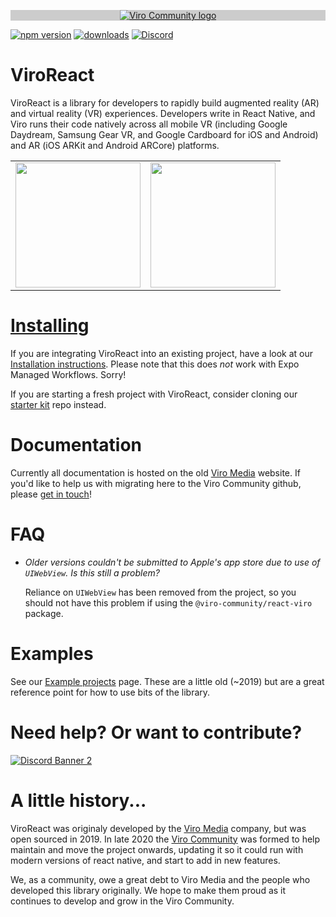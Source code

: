 <p align="center" style="background-color: #CCCCCC;">
  <a href="https://virocommunity.github.io/">
    <img src="https://raw.githubusercontent.com/ViroCommunity/virocommunity.github.io/main/viro_community_logo.png" alt="Viro Community logo">
  </a>
</p>

[![npm version](https://img.shields.io/npm/v/@viro-community/react-viro)](https://www.npmjs.com/package/@viro-community/react-viro)
[![downloads](https://img.shields.io/npm/dm/@viro-community/react-viro?color=purple)](https://www.npmjs.com/package/@viro-community/react-viro)
[![Discord](https://img.shields.io/discord/774471080713781259?label=Discord)](https://discord.gg/YfxDBGTxvG)

# ViroReact

ViroReact is a library for developers to rapidly build augmented reality (AR) and virtual reality (VR) experiences. Developers write in React Native, and Viro runs their code natively across all mobile VR (including Google Daydream, Samsung Gear VR, and Google Cardboard for iOS and Android) and AR (iOS ARKit and Android ARCore) platforms.

<table>
  <tr>
    <td align="center">
      <img height="200" src="https://raw.githubusercontent.com/viromedia/viro/master/code-samples/js/ARCarDemo/viro_car_marker_demo.gif">
    </td>
    <td align="center">
      <img height="200" src="https://raw.githubusercontent.com/viromedia/viro/master/code-samples/js/ARPosterDemo/viro_black_panther_marker_demo.gif">
    </td>
  </tr>
</table>

# [Installing](readmes/INSTALL.md)

If you are integrating ViroReact into an existing project, have a look at our [Installation instructions](readmes/INSTALL.md). Please note that this does _not_ work with Expo Managed Workflows. Sorry!

If you are starting a fresh project with ViroReact, consider cloning our [starter kit](https://github.com/ViroCommunity/starter-kit) repo instead.

# Documentation

Currently all documentation is hosted on the old [Viro Media](http://docs.viromedia.com/) website. If you'd like to help us with migrating here to the Viro Community github, please [get in touch](https://discord.gg/YfxDBGTxvG)!

# FAQ

- _Older versions couldn't be submitted to Apple's app store due to use of `UIWebView`. Is this still a problem?_

  Reliance on `UIWebView` has been removed from the project, so you should not have this problem if using the `@viro-community/react-viro` package.

# Examples

See our [Example projects](readmes/EXAMPLES.md) page. These are a little old (~2019) but are a great reference point for how to use bits of the library.

# Need help? Or want to contribute?

<a href="https://discord.gg/YfxDBGTxvG">
   <img src="https://discordapp.com/api/guilds/774471080713781259/widget.png?style=banner2" alt="Discord Banner 2"/>
</a>

# A little history...

ViroReact was originaly developed by the [Viro Media](http://www.viromedia.com/) company, but was open sourced in 2019. In late 2020 the [Viro Community](https://virocommunity.github.io/) was formed to help maintain and move the project onwards, updating it so it could run with modern versions of react native, and start to add in new features.

We, as a community, owe a great debt to Viro Media and the people who developed this library originally. We hope to make them proud as it continues to develop and grow in the Viro Community.
